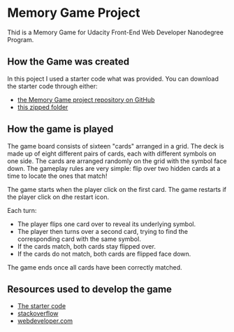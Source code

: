 # Memory Game Project

Thid is a Memory Game for Udacity Front-End Web Developer Nanodegree Program.

## How the Game was created

In this poject I used a starter code what was provided. You can download the starter code through either:

* [the Memory Game project repository on GitHub](https://github.com/udacity/fend-project-memory-game)
* [this zipped folder](https://github.com/udacity/fend-project-memory-game/archive/master.zip)

## How the game is played

The game board consists of sixteen "cards" arranged in a grid. The deck is made up of eight different pairs of cards, each with different symbols on one side. The cards are arranged randomly on the grid with the symbol face down. The gameplay rules are very simple: flip over two hidden cards at a time to locate the ones that match!

The game starts when the player click on the first card. The game restarts if the player click on dhe restart icon.

Each turn:

 * The player flips one card over to reveal its underlying symbol.
 * The player then turns over a second card, trying to find the corresponding card   with the same symbol.
 * If the cards match, both cards stay flipped over.
 * If the cards do not match, both cards are flipped face down.

The game ends once all cards have been correctly matched.

## Resources used to develop the game
* [The starter code](https://github.com/udacity/fend-project-memory-game)
* [stackoverflow](http://stackoverflow.com/a/2450976)
* [webdeveloper.com](http://www.webdeveloper.com/forum/showthread.php?226907-need-a-simple-script-for-count-up-counter)
